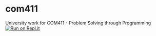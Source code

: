 # com411
University work for COM411 - Problem Solving through Programming
[![Run on Repl.it](https://repl.it/badge/github/TomStrong/com411)](https://repl.it/github/TomStrong/com411)